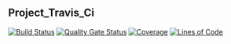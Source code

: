 ## **Project_Travis_Ci**
[![Build Status](https://travis-ci.org/Demid5/searchToWork.svg?branch=devWeb)](https://travis-ci.org/Demid5/searchToWork) [![Quality Gate Status](https://sonarcloud.io/api/project_badges/measure?project=Demid5_searchToWork&metric=alert_status&branch=branch/devWeb)](https://sonarcloud.io/dashboard?branch=branch%2FdevWeb&id=Demid5_searchToWork) [![Coverage](https://sonarcloud.io/api/project_badges/measure?project=Demid5_searchToWork&metric=coverage&branch=branch/devWeb)](https://sonarcloud.io/component_measures?branch=branch%2FdevWeb&id=Demid5_searchToWork&metric=coverage) [![Lines of Code](https://sonarcloud.io/api/project_badges/measure?project=Demid5_searchToWork&metric=ncloc&branch=branch/devWeb)](https://sonarcloud.io/component_measures?branch=branch%2FdevWeb&id=Demid5_searchToWork&metric=ncloc)
